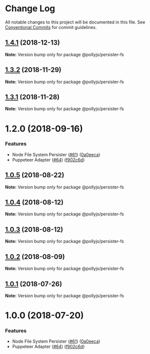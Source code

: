 # Change Log

All notable changes to this project will be documented in this file.
See [Conventional Commits](https://conventionalcommits.org) for commit guidelines.

## [1.4.1](https://github.com/netflix/pollyjs/tree/master/packages/@pollyjs/persister-fs/compare/v1.4.0...v1.4.1) (2018-12-13)

**Note:** Version bump only for package @pollyjs/persister-fs

## [1.3.2](https://github.com/netflix/pollyjs/tree/master/packages/@pollyjs/persister-fs/compare/v1.3.1...v1.3.2) (2018-11-29)

**Note:** Version bump only for package @pollyjs/persister-fs

## [1.3.1](https://github.com/netflix/pollyjs/tree/master/packages/@pollyjs/persister-fs/compare/v1.2.0...v1.3.1) (2018-11-28)

**Note:** Version bump only for package @pollyjs/persister-fs

<a name="1.2.0"></a>

# 1.2.0 (2018-09-16)

### Features

- Node File System Persister ([#61](<https://github.com/netflix/pollyjs/tree/master/packages/[@pollyjs](https://github.com/pollyjs)/persister-fs/issues/61>)) ([0a0eeca](https://github.com/netflix/pollyjs/tree/master/packages/@pollyjs/persister-fs/commit/0a0eeca))
- Puppeteer Adapter ([#64](<https://github.com/netflix/pollyjs/tree/master/packages/[@pollyjs](https://github.com/pollyjs)/persister-fs/issues/64>)) ([f902c6d](https://github.com/netflix/pollyjs/tree/master/packages/@pollyjs/persister-fs/commit/f902c6d))

<a name="1.0.5"></a>

## [1.0.5](https://github.com/netflix/pollyjs/tree/master/packages/@pollyjs/persister-fs/compare/@pollyjs/persister-fs@1.0.4...@pollyjs/persister-fs@1.0.5) (2018-08-22)

**Note:** Version bump only for package @pollyjs/persister-fs

<a name="1.0.4"></a>

## [1.0.4](https://github.com/netflix/pollyjs/tree/master/packages/@pollyjs/persister-fs/compare/@pollyjs/persister-fs@1.0.3...@pollyjs/persister-fs@1.0.4) (2018-08-12)

**Note:** Version bump only for package @pollyjs/persister-fs

<a name="1.0.3"></a>

## [1.0.3](https://github.com/netflix/pollyjs/tree/master/packages/@pollyjs/persister-fs/compare/@pollyjs/persister-fs@1.0.2...@pollyjs/persister-fs@1.0.3) (2018-08-12)

**Note:** Version bump only for package @pollyjs/persister-fs

<a name="1.0.2"></a>

## [1.0.2](https://github.com/netflix/pollyjs/tree/master/packages/@pollyjs/persister-fs/compare/@pollyjs/persister-fs@1.0.1...@pollyjs/persister-fs@1.0.2) (2018-08-09)

**Note:** Version bump only for package @pollyjs/persister-fs

<a name="1.0.1"></a>

## [1.0.1](https://github.com/netflix/pollyjs/tree/master/packages/@pollyjs/persister-fs/compare/@pollyjs/persister-fs@1.0.0...@pollyjs/persister-fs@1.0.1) (2018-07-26)

**Note:** Version bump only for package @pollyjs/persister-fs

<a name="1.0.0"></a>

# 1.0.0 (2018-07-20)

### Features

- Node File System Persister ([#61](<https://github.com/netflix/pollyjs/tree/master/packages/[@pollyjs](https://github.com/pollyjs)/persister-fs/issues/61>)) ([0a0eeca](https://github.com/netflix/pollyjs/tree/master/packages/@pollyjs/persister-fs/commit/0a0eeca))
- Puppeteer Adapter ([#64](<https://github.com/netflix/pollyjs/tree/master/packages/[@pollyjs](https://github.com/pollyjs)/persister-fs/issues/64>)) ([f902c6d](https://github.com/netflix/pollyjs/tree/master/packages/@pollyjs/persister-fs/commit/f902c6d))
